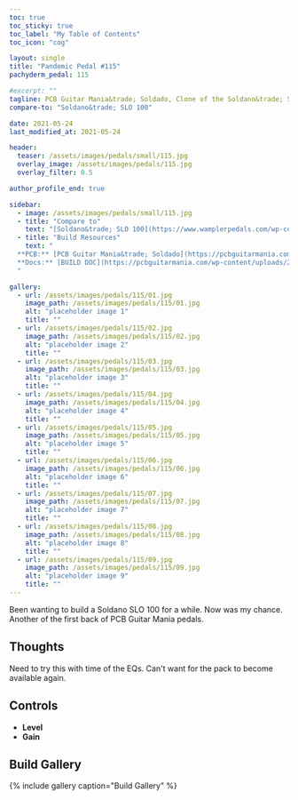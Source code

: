 ```yaml
---
toc: true
toc_sticky: true
toc_label: "My Table of Contents"
toc_icon: "cog"

layout: single
title: "Pandemic Pedal #115"
pachyderm_pedal: 115

#excerpt: ""
tagline: PCB Guitar Mania&trade; Soldado, Clone of the Soldano&trade; SLO 100<br>"No rules this time. I'm turning you loose." - Sicario
compare-to: "Soldano&trade; SLO 100"

date: 2021-05-24
last_modified_at: 2021-05-24

header:
  teaser: /assets/images/pedals/small/115.jpg
  overlay_image: /assets/images/pedals/115.jpg
  overlay_filter: 0.5

author_profile_end: true

sidebar:
  - image: /assets/images/pedals/small/115.jpg
  - title: "Compare to"
    text: "[Soldano&trade; SLO 100](https://www.wamplerpedals.com/wp-content/uploads/2019/11/SLOstortion.pdf)"
  - title: "Build Resources"
    text: "
  **PCB:** [PCB Guitar Mania&trade; Soldado](https://pcbguitarmania.com/product/soldado/?ref=pachydermpedals)<br>
  **Docs:** [BUILD DOC](https://pcbguitarmania.com/wp-content/uploads/2019/08/Soldado.pdf?ref=pachydermpedals)
  "

gallery:
  - url: /assets/images/pedals/115/01.jpg
    image_path: /assets/images/pedals/115/01.jpg
    alt: "placeholder image 1"
    title: ""
  - url: /assets/images/pedals/115/02.jpg
    image_path: /assets/images/pedals/115/02.jpg
    alt: "placeholder image 2"
    title: ""
  - url: /assets/images/pedals/115/03.jpg
    image_path: /assets/images/pedals/115/03.jpg
    alt: "placeholder image 3"
    title: ""
  - url: /assets/images/pedals/115/04.jpg
    image_path: /assets/images/pedals/115/04.jpg
    alt: "placeholder image 4"
    title: ""
  - url: /assets/images/pedals/115/05.jpg
    image_path: /assets/images/pedals/115/05.jpg
    alt: "placeholder image 5"
    title: ""
  - url: /assets/images/pedals/115/06.jpg
    image_path: /assets/images/pedals/115/06.jpg
    alt: "placeholder image 6"
    title: ""
  - url: /assets/images/pedals/115/07.jpg
    image_path: /assets/images/pedals/115/07.jpg
    alt: "placeholder image 7"
    title: ""
  - url: /assets/images/pedals/115/08.jpg
    image_path: /assets/images/pedals/115/08.jpg
    alt: "placeholder image 8"
    title: ""
  - url: /assets/images/pedals/115/09.jpg
    image_path: /assets/images/pedals/115/09.jpg
    alt: "placeholder image 9"
    title: ""
---
```


Been wanting to build a Soldano SLO 100 for a while. Now was my chance. Another of the first back of PCB Guitar Mania pedals. 

## Thoughts

Need to try this with time of the EQs. Can't want for the pack to become available again.

## Controls

* **Level**
* **Gain**

## Build Gallery ##

{% include gallery caption="Build Gallery" %}